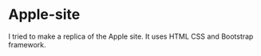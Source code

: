 # Apple-site
I tried to make a replica of the Apple site.
 It uses HTML CSS and Bootstrap framework.
